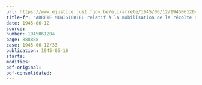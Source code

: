 ```yaml
---
url: https://www.ejustice.just.fgov.be/eli/arrete/1945/06/12/1945061204/justel
title-fr: "ARRETE MINISTERIEL relatif à la mobilisation de la récolte de 1945"
date: 1945-06-12
source:
number: 1945061204
page: 888888
case: 1945-06-12/33
publication: 1945-06-16
starts:
modifies:
pdf-original:
pdf-consolidated:
---
```


